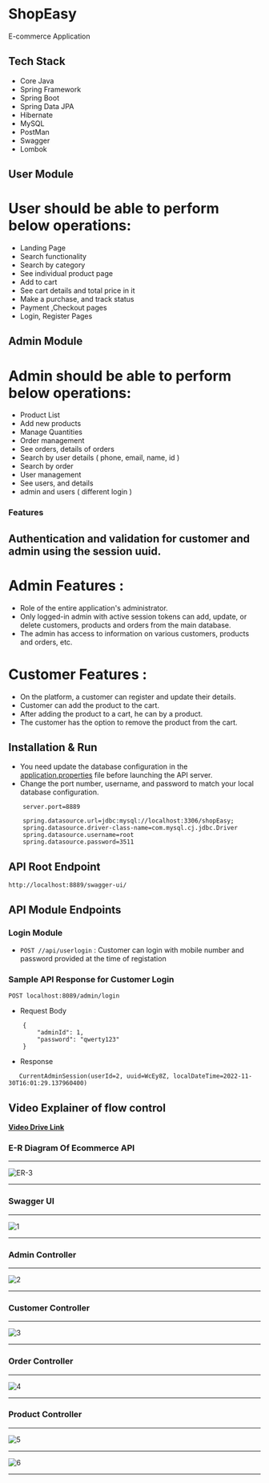 # ShopEasy
E-commerce Application


## Tech Stack

- Core Java
- Spring Framework
- Spring Boot
- Spring Data JPA
- Hibernate
- MySQL
- PostMan
- Swagger
- Lombok

## User Module

# User should  be able to perform below operations:  

- Landing Page
- Search functionality
- Search by category
- See individual product page
- Add to cart
- See cart details and total price in it
- Make a purchase, and track status
- Payment ,Checkout pages
- Login, Register Pages 

## Admin Module

# Admin should be able to perform below operations:

- Product List
- Add new products
- Manage Quantities
- Order management
- See orders, details of orders
- Search by user details ( phone, email, name, id )
- Search by order
- User management
- See users, and details
- admin and users ( different login )

### Features

## Authentication and validation for customer and admin using the session uuid.

# Admin Features :

  - Role of the entire application's administrator.
  - Only logged-in admin with active session tokens can add, update, or delete customers, products and orders from the main database.
  - The admin has access to information on various customers, products and orders, etc.

# Customer Features :

  - On the platform, a customer can register and update their details.
  - Customer can add the product to the cart.
  - After adding the product to a cart, he can by a product.  
  - The customer has the option to remove the product from the cart.

## Installation & Run

- You need update the database configuration in the [application.properties](https://github.com/rajshekar11/dangerous-smash-6971/blob/main/TripMaker/src/main/resources/application.properties) file before launching the API server.
- Change the port number, username, and password to match your local database configuration.

```
    server.port=8889

    spring.datasource.url=jdbc:mysql://localhost:3306/shopEasy;
    spring.datasource.driver-class-name=com.mysql.cj.jdbc.Driver
    spring.datasource.username=root
    spring.datasource.password=3511

```

## API Root Endpoint

`http://localhost:8889/swagger-ui/`

## API Module Endpoints

### Login Module

- `POST //api/userlogin` : Customer can login with mobile number and password provided at the time of registation

### Sample API Response for Customer Login

`POST localhost:8089/admin/login`

- Request Body

```
	{
  		"adminId": 1,
  		"password": "qwerty123"
	}
```

- Response

```
   CurrentAdminSession(userId=2, uuid=WcEy8Z, localDateTime=2022-11-30T16:01:29.137960400)

```

## Video Explainer of flow control

<a href="">**Video Drive Link** </a>

### E-R Diagram Of Ecommerce API

---

<!-- ![E-R Diagram](https://user-images.githubusercontent.com/36689521/204775807-af1af7f7-e7a4-4cf5-ba44-f8d145512229.png) -->
![ER-3](https://user-images.githubusercontent.com/101390725/204780741-7c8f1719-aef2-487e-b71c-47bfb03473c1.png)


---

### Swagger UI

---

![1](https://user-images.githubusercontent.com/36689521/204775957-97b0b6e9-7eac-4a52-8dec-3036bcf922e0.png)

---

### Admin Controller

---

![2](https://user-images.githubusercontent.com/36689521/204776180-c20e7aae-af75-400a-be59-e12c2947d5c4.png)

---

### Customer Controller

---

![3](https://user-images.githubusercontent.com/36689521/204776471-93b31bcc-37bf-444e-9223-991c3206c8e5.png)

---

### Order Controller

---

![4](https://user-images.githubusercontent.com/36689521/204776721-dcadef7a-8b84-4839-8f51-12cdf8c29928.png)

---

### Product Controller

---

![5](https://user-images.githubusercontent.com/36689521/204778140-2bf511b3-37a5-4739-9f2f-86cffc63aa2d.png)

---

![6](https://user-images.githubusercontent.com/36689521/204778350-49507557-c070-477b-a571-052fc593ea72.jpg)

---
